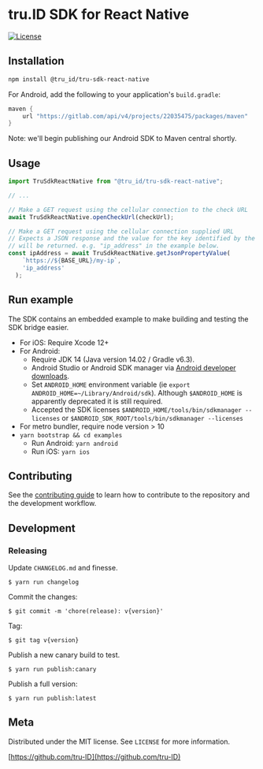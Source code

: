 # tru.ID SDK for React Native

[![License][license-image]][license-url]


## Installation

```sh
npm install @tru_id/tru-sdk-react-native
```

For Android, add the following to your application's `build.gradle`:

```groovy
maven {
    url "https://gitlab.com/api/v4/projects/22035475/packages/maven"
}
```

Note: we'll begin publishing our Android SDK to Maven central shortly.

## Usage

```js
import TruSdkReactNative from "@tru_id/tru-sdk-react-native";

// ...

// Make a GET request using the cellular connection to the check URL
await TruSdkReactNative.openCheckUrl(checkUrl);

// Make a GET request using the cellular connection supplied URL
// Expects a JSON response and the value for the key identified by the second parameter
// will be returned. e.g. "ip_address" in the example below.
const ipAddress = await TruSdkReactNative.getJsonPropertyValue(
    `https://${BASE_URL}/my-ip`,
    'ip_address'
  );
```

## Run example

The SDK contains an embedded example to make building and testing the SDK bridge easier.

- For iOS: Require Xcode 12+
- For Android:
    - Require JDK 14 (Java version 14.02 / Gradle v6.3).
    - Android Studio or Android SDK manager via [Android developer downloads](https://developer.android.com/studio).
    - Set `ANDROID_HOME` environment variable (ie `export ANDROID_HOME=~/Library/Android/sdk`). Although `$ANDROID_HOME` is apparently deprecated it is still required.
    - Accepted the SDK licenses `$ANDROID_HOME/tools/bin/sdkmanager --licenses` or `$ANDROID_SDK_ROOT/tools/bin/sdkmanager --licenses`
- For metro bundler, require node version > 10
- `yarn bootstrap && cd examples`
    - Run Android: `yarn android`
    - Run iOS: `yarn ios`

## Contributing

See the [contributing guide](CONTRIBUTING.md) to learn how to contribute to the repository and the development workflow.

## Development

### Releasing

Update `CHANGELOG.md` and finesse.

```
$ yarn run changelog
```

Commit the changes:

```
$ git commit -m 'chore(release): v{version}'
```

Tag:

```
$ git tag v{version}
```

Publish a new canary build to test.

```
$ yarn run publish:canary
```

Publish a full version:

```
$ yarn run publish:latest
```

## Meta

Distributed under the MIT license. See ``LICENSE`` for more information.

[https://github.com/tru-ID](https://github.com/tru-ID)

[license-image]: https://img.shields.io/badge/License-MIT-blue.svg
[license-url]: LICENSE
